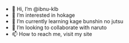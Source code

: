 - 👋 Hi, I’m @ibnu-klb
- 👀 I’m interested in hokage
- 🌱 I’m currently learning kage bunshin no jutsu
- 💞️ I’m looking to collaborate with naruto
- 📫 How to reach me, visit my site

<!---
ibnu-klb/ibnu-klb is a ✨ special ✨ repository because its `README.md` (this file) appears on your GitHub profile.
You can click the Preview link to take a look at your changes.
--->
